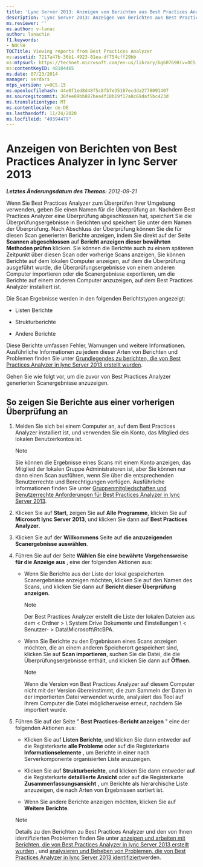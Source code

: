 ```yaml
---
title: 'Lync Server 2013: Anzeigen von Berichten aus Best Practices Analyzer'
description: 'Lync Server 2013: Anzeigen von Berichten aus Best Practices Analyzer'
ms.reviewer: ''
ms.author: v-lanac
author: lanachin
f1.keywords:
- NOCSH
TOCTitle: Viewing reports from Best Practices Analyzer
ms:assetid: 7217a47b-36b1-4923-81ea-df754cff29bb
ms:mtpsurl: https://technet.microsoft.com/en-us/library/Gg607690(v=OCS.15)
ms:contentKeyID: 48184465
ms.date: 07/23/2014
manager: serdars
mtps_version: v=OCS.15
ms.openlocfilehash: 44e0f1ed8d48f5c8fb7e35187ecdda2778091407
ms.sourcegitcommit: 36fee89bb887bea4f18b19f17a8c69daf5bc423d
ms.translationtype: MT
ms.contentlocale: de-DE
ms.lasthandoff: 11/24/2020
ms.locfileid: "49394479"
---
```

# <a name="viewing-reports-from-best-practices-analyzer-in-lync-server-2013"></a>Anzeigen von Berichten von Best Practices Analyzer in lync Server 2013

<div data-xmlns="http://www.w3.org/1999/xhtml">

<div class="topic" data-xmlns="http://www.w3.org/1999/xhtml" data-msxsl="urn:schemas-microsoft-com:xslt" data-cs="https://msdn.microsoft.com/">

<div data-asp="https://msdn2.microsoft.com/asp">



</div>

<div id="mainSection">

<div id="mainBody">

<span> </span>

_**Letztes Änderungsdatum des Themas:** 2012-09-21_

Wenn Sie Best Practices Analyzer zum Überprüfen Ihrer Umgebung verwenden, geben Sie einen Namen für die Überprüfung an. Nachdem Best Practices Analyzer eine Überprüfung abgeschlossen hat, speichert Sie die Überprüfungsergebnisse in Berichten und speichert Sie unter dem Namen der Überprüfung. Nach Abschluss der Überprüfung können Sie die für diesen Scan generierten Berichte anzeigen, indem Sie direkt auf der Seite **Scannen abgeschlossen** auf **Bericht anzeigen dieser bewährten Methoden prüfen** klicken. Sie können die Berichte auch zu einem späteren Zeitpunkt über diesen Scan oder vorherige Scans anzeigen. Sie können Berichte auf dem lokalen Computer anzeigen, auf dem die Überprüfung ausgeführt wurde, die Überprüfungsergebnisse von einem anderen Computer importieren oder die Scanergebnisse exportieren, um die Berichte auf einem anderen Computer anzuzeigen, auf dem Best Practices Analyzer installiert ist.

Die Scan Ergebnisse werden in den folgenden Berichtstypen angezeigt:

  - Listen Berichte

  - Strukturberichte

  - Andere Berichte

Diese Berichte umfassen Fehler, Warnungen und weitere Informationen. Ausführliche Informationen zu jedem dieser Arten von Berichten und Problemen finden Sie unter [Grundlegendes zu berichten, die von Best Practices Analyzer in lync Server 2013 erstellt wurden](lync-server-2013-understanding-reports-created-by-best-practices-analyzer.md).

Gehen Sie wie folgt vor, um die zuvor von Best Practices Analyzer generierten Scanergebnisse anzuzeigen.

<div>

## <a name="to-view-reports-from-a-previous-scan"></a>So zeigen Sie Berichte aus einer vorherigen Überprüfung an

1.  Melden Sie sich bei einem Computer an, auf dem Best Practices Analyzer installiert ist, und verwenden Sie ein Konto, das Mitglied des lokalen Benutzerkontos ist.
    
    > [!NOTE]  
    > Sie können die Ergebnisse eines Scans mit einem Konto anzeigen, das Mitglied der lokalen Gruppe Administratoren ist, aber Sie können nur dann einen Scan ausführen, wenn Sie über die entsprechenden Benutzerrechte und Berechtigungen verfügen. Ausführliche Informationen finden Sie unter <A href="lync-server-2013-group-memberships-and-user-rights-requirements-for-best-practices-analyzer.md">Gruppenmitgliedschaften und Benutzerrechte Anforderungen für Best Practices Analyzer in lync Server 2013</A>.

2.  Klicken Sie auf **Start**, zeigen Sie auf **Alle Programme**, klicken Sie auf **Microsoft lync Server 2013**, und klicken Sie dann auf **Best Practices Analyzer**.

3.  Klicken Sie auf der **Willkommens** Seite auf **die anzuzeigenden Scanergebnisse auswählen**.

4.  Führen Sie auf der Seite **Wählen Sie eine bewährte Vorgehensweise für die Anzeige aus** , eine der folgenden Aktionen aus:
    
      - Wenn Sie Berichte aus der Liste der lokal gespeicherten Scanergebnisse anzeigen möchten, klicken Sie auf den Namen des Scans, und klicken Sie dann auf **Bericht dieser Überprüfung anzeigen**.
        
        > [!NOTE]  
        > Der Best Practices Analyzer erstellt die Liste der lokalen Dateien aus dem &lt; Ordner &gt; \\ System Drive Dokumente und Einstellungen \\ &lt; Benutzer- &gt; Data\Microsoft\RtcBPA.
    
      - Wenn Sie Berichte zu den Ergebnissen eines Scans anzeigen möchten, die an einem anderen Speicherort gespeichert sind, klicken Sie auf **Scan importieren**, suchen Sie die Datei, die die Überprüfungsergebnisse enthält, und klicken Sie dann auf **Öffnen**.
        
        > [!NOTE]  
        > Wenn die Version von Best Practices Analyzer auf diesem Computer nicht mit der Version übereinstimmt, die zum Sammeln der Daten in der importierten Datei verwendet wurde, analysiert das Tool auf Ihrem Computer die Datei möglicherweise erneut, nachdem Sie importiert wurde.

5.  Führen Sie auf der Seite " **Best Practices-Bericht anzeigen** " eine der folgenden Aktionen aus:
    
      - Klicken Sie auf **Listen Berichte**, und klicken Sie dann entweder auf die Registerkarte **alle Probleme** oder auf die Registerkarte **Informationselemente** , um Berichte in einer nach Serverkomponente organisierten Liste anzuzeigen.
    
      - Klicken Sie auf **Strukturberichte**, und klicken Sie dann entweder auf die Registerkarte **detaillierte Ansicht** oder auf die Registerkarte **Zusammenfassungsansicht** , um Berichte als hierarchische Liste anzuzeigen, die nach Arten von Ergebnissen sortiert ist.
    
      - Wenn Sie andere Berichte anzeigen möchten, klicken Sie auf **Weitere Berichte**.
    
    > [!NOTE]  
    > Details zu den Berichten zu Best Practices Analyzer und den von Ihnen identifizierten Problemen finden Sie unter <A href="lync-server-2013-viewing-and-working-with-reports-created-by-best-practices-analyzer.md">anzeigen und arbeiten mit Berichten, die von Best Practices Analyzer in lync Server 2013 erstellt wurden</A> , und <A href="lync-server-2013-analyzing-and-resolving-issues-identified-by-best-practices-analyzer.md">analysieren und Beheben von Problemen, die von Best Practices Analyzer in lync Server 2013 identifiziert</A>werden.

</div>

</div>

</div>

</div>

</div>

